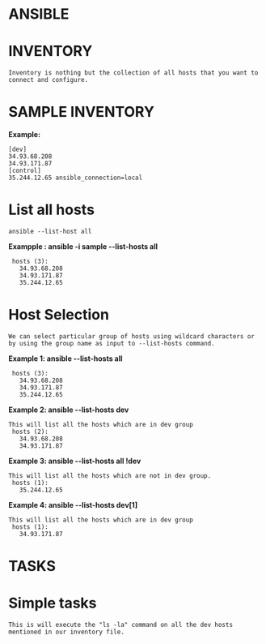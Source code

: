 # ANSIBLE

# INVENTORY
```
Inventory is nothing but the collection of all hosts that you want to connect and configure.
```

# SAMPLE INVENTORY
**Example:**
```
[dev]
34.93.68.208
34.93.171.87
[control]
35.244.12.65 ansible_connection=local
```

# List all hosts
```ansible --list-host all```

**Exampple : ansible -i sample --list-hosts all**
 ```
  hosts (3):
    34.93.68.208
    34.93.171.87
    35.244.12.65
```

# Host Selection
```
We can select particular group of hosts using wildcard characters or by using the group name as input to --list-hosts command.
```
**Example 1: ansible --list-hosts all**
 ```
  hosts (3):
    34.93.68.208
    34.93.171.87
    35.244.12.65
```
**Example 2: ansible --list-hosts dev**
 ```
 This will list all the hosts which are in dev group
  hosts (2):
    34.93.68.208
    34.93.171.87
```
**Example 3: ansible --list-hosts all !dev**
 ```
 This will list all the hosts which are not in dev group.
  hosts (1):
    35.244.12.65
```
**Example 4: ansible --list-hosts dev[1]**
 ```
 This will list all the hosts which are in dev group
  hosts (1):
    34.93.171.87
```

# TASKS
# Simple tasks

```ansible -m command -a "ls -la" dev
This is will execute the "ls -la" command on all the dev hosts mentioned in our inventory file.
```


